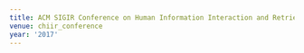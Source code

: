 ```yaml
---
title: ACM SIGIR Conference on Human Information Interaction and Retrieval (2017)
venue: chiir_conference
year: '2017'
---
```

